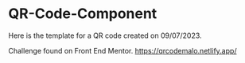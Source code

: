 # QR-Code-Component

Here is the template for a QR code created on 09/07/2023.


Challenge found on Front End Mentor.
https://qrcodemalo.netlify.app/
